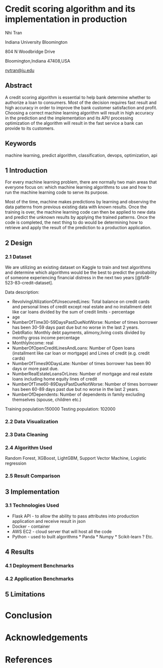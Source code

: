# Credit scoring algorithm and its implementation in production

Nhi Tran

Indiana University Bloomington

804 N Woodbridge Drive 

Bloomington,Indiana 47408,USA 

nytran@iu.edu

## Abstract
A credit scoring algorithm is essential to help bank determine whether to authorize a loan to consumers. Most of the decision requires fast result and high accuracy in order to improve the bank customer satisfaction and profit. Choosing a correct machine learning algorithm will result in high accuracy in the prediction and the implementation and its API/ processing optimization of the algorithm will result in the fast service a bank can provide to its customers.

## Keywords
machine learning, predict algorithm, classification, devops, optimization, api

## 1 Introduction
For every machine learning problem, there are normally two main areas that everyone focus on: which machine learning algorithms to use and how to run the machine learning code to serve its purpose.

Most of the time, machine makes predictions by learning and observing the data patterns from previous existing data with known results. Once the training is over, the machine learning code can then be applied to new data and predict the unknown results by applying the trained patterns. 
Once the code is completed, the next thing to do would be determining how to retrieve and apply the result of the prediction to a production application.


## 2 Design

### 2.1 Dataset

We are utilizing an existing dataset on Kaggle to train and test algorithms and determine which algorithms would be the best to predict the probability of someone experiencing financial distress in the next two years [@fa18-523-83-credit-dataset]. 

Data description:

* RevolvingUtilizationOfUnsecuredLines: Total balance on credit cards and personal lines of credit except real estate and no installment debt like car loans divided by the sum of credit limits - percentage
* age
* NumberOfTime30-59DaysPastDueNotWorse: Number of times borrower has been 30-59 days past due but no worse in the last 2 years.
* DebtRatio: Monthly debt payments, alimony,living costs divided by monthy gross income percentage
* MonthlyIncome: real
* NumberOfOpenCreditLinesAndLoans: Number of Open loans (installment like car loan or mortgage) and Lines of credit (e.g. credit cards)
* NumberOfTimes90DaysLate: Number of times borrower has been 90 days or more past due.
* NumberRealEstateLoansOrLines: Number of mortgage and real estate loans including home equity lines of credit
* NumberOfTime60-89DaysPastDueNotWorse: Number of times borrower has been 60-89 days past due but no worse in the last 2 years.
* NumberOfDependents: Number of dependents in family excluding themselves (spouse, children etc.)

Training population:150000
Testing population: 102000

### 2.2 Data Visualization

### 2.3 Data Cleaning

### 2.4 Algorithm Used
Random Forest, XGBoost, LightGBM, Support Vector Machine, Logistic regression

### 2.5 Result Comparison

## 3 Implementation
### 3.1 Technologies Used
*	Flask API - to allow the ability to pass attributes into production application and receive result in json
*	Docker - container
*	AWS EC2 - cloud server that will host all the code
*	Python - used to built algorithms
           	*  Panda
		*  Numpy
		*  Scikit-learn
		?   Etc.


## 4 Results

### 4.1 Deployment Benchmarks
### 4.2 Application Benchmarks

## 5 Limitations

# Conclusion

# Acknowledgements

# References


